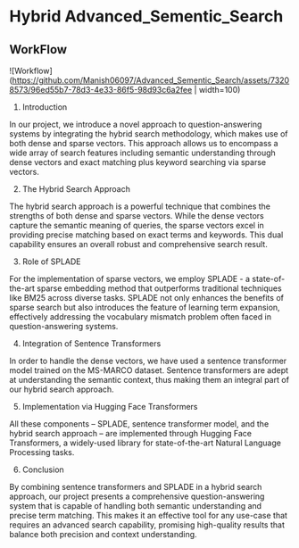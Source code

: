 # Hybrid Advanced_Sementic_Search


## WorkFlow

![Workflow](https://github.com/Manish06097/Advanced_Sementic_Search/assets/73208573/96ed55b7-78d3-4e33-86f5-98d93c6a2fee | width=100)

1. Introduction

In our project, we introduce a novel approach to question-answering systems by integrating the hybrid search methodology, which makes use of both dense and sparse vectors. This approach allows us to encompass a wide array of search features including semantic understanding through dense vectors and exact matching plus keyword searching via sparse vectors.

2. The Hybrid Search Approach

The hybrid search approach is a powerful technique that combines the strengths of both dense and sparse vectors. While the dense vectors capture the semantic meaning of queries, the sparse vectors excel in providing precise matching based on exact terms and keywords. This dual capability ensures an overall robust and comprehensive search result.

3. Role of SPLADE

For the implementation of sparse vectors, we employ SPLADE - a state-of-the-art sparse embedding method that outperforms traditional techniques like BM25 across diverse tasks. SPLADE not only enhances the benefits of sparse search but also introduces the feature of learning term expansion, effectively addressing the vocabulary mismatch problem often faced in question-answering systems.

4. Integration of Sentence Transformers

In order to handle the dense vectors, we have used a sentence transformer model trained on the MS-MARCO dataset. Sentence transformers are adept at understanding the semantic context, thus making them an integral part of our hybrid search approach.

5. Implementation via Hugging Face Transformers

All these components – SPLADE, sentence transformer model, and the hybrid search approach – are implemented through Hugging Face Transformers, a widely-used library for state-of-the-art Natural Language Processing tasks.

6. Conclusion

By combining sentence transformers and SPLADE in a hybrid search approach, our project presents a comprehensive question-answering system that is capable of handling both semantic understanding and precise term matching. This makes it an effective tool for any use-case that requires an advanced search capability, promising high-quality results that balance both precision and context understanding.
